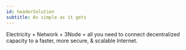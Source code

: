 ```yaml
---
id: headerSolution
subtitle: As simple as it gets
---
```


Electricity + Network + 3Node = all you need to connect decentralized capacity to a faster, more secure, & scalable Internet.
